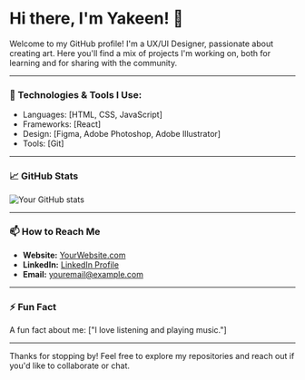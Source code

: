# Hi there, I'm Yakeen! 👋

Welcome to my GitHub profile! I'm a UX/UI Designer, passionate about creating art. Here you'll find a mix of projects I'm working on, both for learning and for sharing with the community. 

---

### 🔧 Technologies & Tools I Use:
- Languages: [HTML, CSS, JavaScript]
- Frameworks: [React]
- Design: [Figma, Adobe Photoshop, Adobe Illustrator]
- Tools: [Git]

---

### 📈 GitHub Stats
![Your GitHub stats](https://github-readme-stats.vercel.app/api?username=yourusername&show_icons=true&theme=radical)

---

### 📫 How to Reach Me
- **Website:** [YourWebsite.com](https://yourwebsite.com)
- **LinkedIn:** [LinkedIn Profile](https://linkedin.com/in/yourprofile)
- **Email:** [youremail@example.com](mailto:youremail@example.com)

---

### ⚡ Fun Fact
A fun fact about me: ["I love listening and playing music."]

---

Thanks for stopping by! Feel free to explore my repositories and reach out if you'd like to collaborate or chat.
